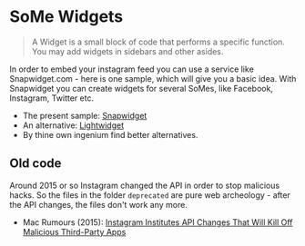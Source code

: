 SoMe Widgets
============

>A Widget is a small block of code that performs a specific function. You may add widgets in sidebars and other asides.

In order to embed your instagram feed you can use a service like Snapwidget.com - here is one sample, which will give you a basic idea. With Snapwidget you can create widgets for several SoMes, like Facebook, Instagram, Twitter etc.

* The present sample: [Snapwidget](https://snapwidget.com/)
* An alternative: [Lightwidget](https://lightwidget.com/)
* By thine own ingenium find better alternatives.


## Old code

Around 2015 or so Instagram changed the API in order to stop malicious hacks. So the files in the folder `deprecated` are pure web archeology - after the API changes, the files don't work any more.

* Mac Rumours (2015): [Instagram Institutes API Changes That Will Kill Off Malicious Third-Party Apps](https://www.macrumors.com/2015/11/17/instagram-new-api-changes/)